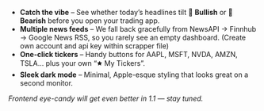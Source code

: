 - **Catch the vibe** – See whether today’s headlines tilt 📗 **Bullish** or 📕 **Bearish** before you open your trading app.
- **Multiple news feeds** – We fall back gracefully from NewsAPI → Finnhub → Google News RSS, so you rarely see an empty dashboard. (Create own account and api key within scrapper file)
- **One-click tickers** – Handy buttons for AAPL, MSFT, NVDA, AMZN, TSLA… plus your own “🟊 My Tickers”.
- **Sleek dark mode** – Minimal, Apple-esque styling that looks great on a second monitor.

*Frontend eye-candy will get even better in 1.1 — stay tuned.*
